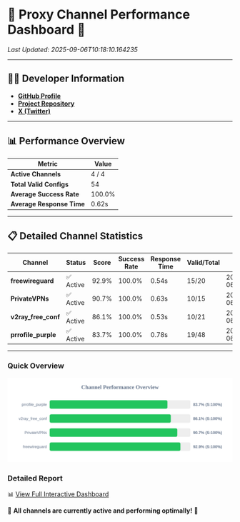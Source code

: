 # 🌟 Proxy Channel Performance Dashboard 🌟

_Last Updated: 2025-09-06T10:18:10.164235_

---

## 👩‍💻 Developer Information

- **[GitHub Profile](https://github.com/4n0nymou3)**  
- **[Project Repository](https://github.com/4n0nymou3/multi-proxy-config-fetcher)**  
- **[X (Twitter)](https://x.com/4n0nymou3)**  

---

## 📊 Performance Overview

| Metric                | Value       |
|-----------------------|-------------|
| **Active Channels**   | 4 / 4       |
| **Total Valid Configs** | 54          |
| **Average Success Rate** | 100.0%      |
| **Average Response Time** | 0.62s       |

---

## 📋 Detailed Channel Statistics

| Channel          | Status     | Score  | Success Rate | Response Time | Valid/Total | Last Success               |
|------------------|------------|--------|--------------|---------------|-------------|----------------------------|
| **freewireguard**  | ✅ Active  | 92.9%  | 100.0% | 0.54s         | 15/20       | 2025-09-06T10:18:10.162241 |
| **PrivateVPNs**  | ✅ Active  | 90.7%  | 100.0% | 0.63s         | 10/15       | 2025-09-06T10:18:09.595889 |
| **v2ray_free_conf**  | ✅ Active  | 86.1%  | 100.0% | 0.53s         | 10/21       | 2025-09-06T10:18:08.931679 |
| **prrofile_purple**  | ✅ Active  | 83.7%  | 100.0% | 0.78s         | 19/48       | 2025-09-06T10:18:08.348993 |

---

### Quick Overview
<div align="center">
  <a href="https://raw.githubusercontent.com/nullluser/NullRepo/refs/heads/main/assets/channel_stats_chart.svg">
    <img src="https://raw.githubusercontent.com/nullluser/NullRepo/refs/heads/main/assets/channel_stats_chart.svg" alt="Source Performance Statistics" width="800">
  </a>
</div>

### Detailed Report
📊 [View Full Interactive Dashboard](https://htmlpreview.github.io/?https://github.com/nullluser/NullRepo/blob/main/assets/performance_report.html)

🎉 **All channels are currently active and performing optimally!** 🎉
